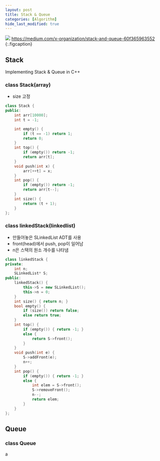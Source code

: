 ```yaml
---
layout: post
title: Stack & Queue
categories: [Algorithm]
hide_last_modified: true
---
```


![](/assets/posts/al/aafb2884.png)
https://medium.com/x-organization/stack-and-queue-60f365963552
{:.figcaption}


## Stack

Implementing Stack & Queue in C++

### class Stack(array)

- size 고정

~~~cpp
class Stack {
public:
	int arr[10000];
	int t = -1;

	int empty() {
		if (t == -1) return 1;
		return 0;
	}
	int top() {
		if (empty()) return -1;
		return arr[t];
	}
	void push(int x) {
		arr[++t] = x;
	}
	int pop() {
		if (empty()) return -1;
		return arr[t--];
	}
	int size() {
		return (t + 1);
	}
};
~~~

### class linkedStack(linkedlist)

- 만들어놓은 SLinkedList ADT를 사용
- front(head)에서 push, pop이 일어남
- n은 스택의 원소 개수를 나타냄


~~~cpp
class linkedStack {
private:
	int n;
	SLinkedList* S;
public:
	linkedStack() {
		this->S = new SLinkedList();
		this->n = 0;
	}
	int size() { return n; }
	bool empty() {
		if (size()) return false;
		else return true;
	}
	int top() {
		if (empty()) { return -1; }
		else {
			return S->front();
		}
	}
	void push(int e) {
		S->addFront(e);
		n++;
	}
	int pop() {
		if (empty()) { return -1; }
		else {
			int elem = S->front();
			S->removeFront();
			n--;
			return elem;
		}
	}
};
~~~

## Queue

### class Queue

a
